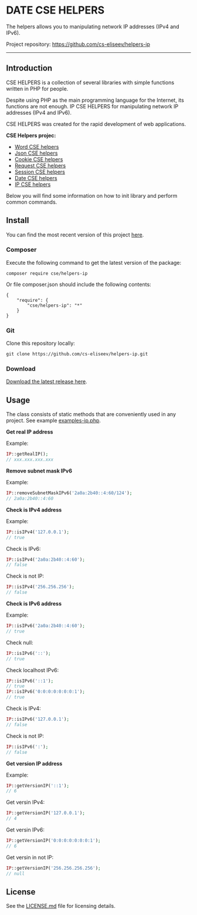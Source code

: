 DATE CSE HELPERS
=======

The helpers allows you to manipulating network IP addresses (IPv4 and IPv6).

Project repository: https://github.com/cs-eliseev/helpers-ip

***

## Introduction

CSE HELPERS is a collection of several libraries with simple functions written in PHP for people.

Despite using PHP as the main programming language for the Internet, its functions are not enough. IP CSE HELPERS for manipulating network IP addresses (IPv4 and IPv6).

CSE HELPERS was created for the rapid development of web applications.

**CSE Helpers projec:**
* [Word CSE helpers](https://github.com/cs-eliseev/helpers-word)
* [Json CSE helpers](https://github.com/cs-eliseev/helpers-json)
* [Cookie CSE helpers](https://github.com/cs-eliseev/helpers-cookie)
* [Request CSE helpers](https://github.com/cs-eliseev/helpers-request)
* [Session CSE helpers](https://github.com/cs-eliseev/helpers-session)
* [Date CSE helpers](https://github.com/cs-eliseev/helpers-date)
* [IP CSE helpers](https://github.com/cs-eliseev/helpers-ip)

Below you will find some information on how to init library and perform common commands.

## Install

You can find the most recent version of this project [here](https://github.com/cs-eliseev/helpers-ip).

### Composer

Execute the following command to get the latest version of the package:
```shell
composer require cse/helpers-ip
```

Or file composer.json should include the following contents:
```
{
    "require": {
        "cse/helpers-ip": "*"
    }
}
```

### Git

Clone this repository locally:
```shell
git clone https://github.com/cs-eliseev/helpers-ip.git
```

### Download

[Download the latest release here](https://github.com/cs-eliseev/helpers-ip/archive/master.zip).

## Usage

The class consists of static methods that are conveniently used in any project. See example [examples-ip.php](https://github.com/cs-eliseev/helpers-ip/blob/master/examples/examples-ip.php).

**Get real IP address**

Example:
```php
IP::getRealIP();
// xxx.xxx.xxx.xxx
```

**Remove subnet mask IPv6**

Example:
```php
IP::removeSubnetMaskIPv6('2a0a:2b40::4:60/124');
// 2a0a:2b40::4:60
```

**Check is IPv4 address**

Example:
```php
IP::isIPv4('127.0.0.1');
// true
```

Check is IPv6:
```php
IP::isIPv4('2a0a:2b40::4:60');
// false
```

Check is not IP:
```php
IP::isIPv4('256.256.256');
// false
```

**Check is IPv6 address**

Example:
```php
IP::isIPv6('2a0a:2b40::4:60');
// true
```

Check null:
```php
IP::isIPv6('::');
// true
```

Check localhost IPv6:
```php
IP::isIPv6('::1');
// true
IP::isIPv6('0:0:0:0:0:0:0:1');
// true
```

Check is IPv4:
```php
IP::isIPv6('127.0.0.1');
// false
```

Check is not IP:
```php
IP::isIPv6(':');
// false
```

**Get version IP address**

Example:
```php
IP::getVersionIP('::1');
// 6
```

Get versin IPv4:
```php
IP::getVersionIP('127.0.0.1');
// 4
```

Get versin IPv6:
```php
IP::getVersionIP('0:0:0:0:0:0:0:1');
// 6
```

Get versin in not IP:
```php
IP::getVersionIP('256.256.256.256');
// null
```


## License

See the [LICENSE.md](https://github.com/cs-eliseev/helpers-ip/blob/master/LICENSE.md) file for licensing details.

